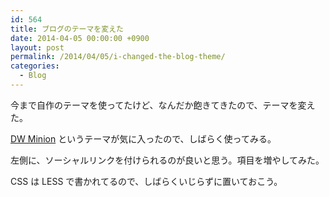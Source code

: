 ```yaml
---
id: 564
title: ブログのテーマを変えた
date: 2014-04-05 00:00:00 +0900
layout: post
permalink: /2014/04/05/i-changed-the-blog-theme/
categories:
  - Blog
---
```

今まで自作のテーマを使ってたけど、なんだか飽きてきたので、テーマを変えた。
  
<a href="http://www.designwall.com/wordpress/themes/dw-minion/" target="_blank">DW Minion</a> というテーマが気に入ったので、しばらく使ってみる。

左側に、ソーシャルリンクを付けられるのが良いと思う。項目を増やしてみた。
  
CSS は LESS で書かれてるので、しばらくいじらずに置いておこう。
